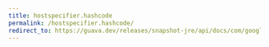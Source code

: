 ```yaml
---
title: hostspecifier.hashcode
permalink: /hostspecifier.hashcode/
redirect_to: https://guava.dev/releases/snapshot-jre/api/docs/com/google/common/net/HostSpecifier.html#hashCode--
---
```

